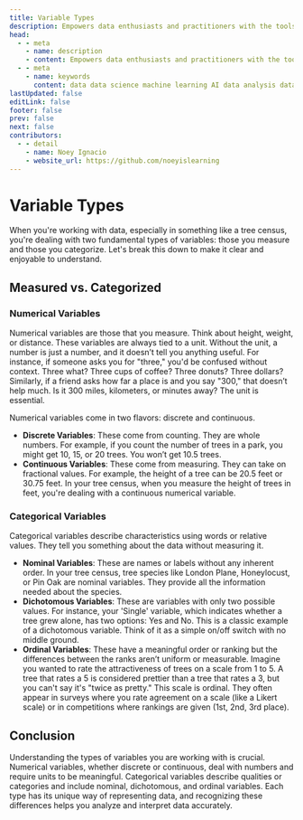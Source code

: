 ```yaml
---
title: Variable Types
description: Empowers data enthusiasts and practitioners with the tools and knowledge to unlock the potential of data.
head:
  - - meta
    - name: description
    - content: Empowers data enthusiasts and practitioners with the tools and knowledge to unlock the potential of data.
  - - meta
    - name: keywords
      content: data data science machine learning AI data analysis data-driven data enthusiasts data practitioners
lastUpdated: false
editLink: false
footer: false
prev: false
next: false
contributors:
  - - detail
    - name: Noey Ignacio
    - website_url: https://github.com/noeyislearning
---
```


# Variable Types

When you're working with data, especially in something like a tree census, you're dealing with two fundamental types of variables: those you measure and those you categorize. Let's break this down to make it clear and enjoyable to understand.

## Measured vs. Categorized

### Numerical Variables

Numerical variables are those that you measure. Think about height, weight, or distance. These variables are always tied to a unit. Without the unit, a number is just a number, and it doesn’t tell you anything useful. For instance, if someone asks you for "three," you'd be confused without context. Three what? Three cups of coffee? Three donuts? Three dollars? Similarly, if a friend asks how far a place is and you say "300," that doesn’t help much. Is it 300 miles, kilometers, or minutes away? The unit is essential.

Numerical variables come in two flavors: discrete and continuous.

- **Discrete Variables**: These come from counting. They are whole numbers. For example, if you count the number of trees in a park, you might get 10, 15, or 20 trees. You won’t get 10.5 trees.
- **Continuous Variables**: These come from measuring. They can take on fractional values. For example, the height of a tree can be 20.5 feet or 30.75 feet. In your tree census, when you measure the height of trees in feet, you're dealing with a continuous numerical variable.

### Categorical Variables

Categorical variables describe characteristics using words or relative values. They tell you something about the data without measuring it.

- **Nominal Variables**: These are names or labels without any inherent order. In your tree census, tree species like London Plane, Honeylocust, or Pin Oak are nominal variables. They provide all the information needed about the species.
- **Dichotomous Variables**: These are variables with only two possible values. For instance, your 'Single' variable, which indicates whether a tree grew alone, has two options: Yes and No. This is a classic example of a dichotomous variable. Think of it as a simple on/off switch with no middle ground.
- **Ordinal Variables**: These have a meaningful order or ranking but the differences between the ranks aren’t uniform or measurable. Imagine you wanted to rate the attractiveness of trees on a scale from 1 to 5. A tree that rates a 5 is considered prettier than a tree that rates a 3, but you can't say it's "twice as pretty." This scale is ordinal. They often appear in surveys where you rate agreement on a scale (like a Likert scale) or in competitions where rankings are given (1st, 2nd, 3rd place).

## Conclusion

Understanding the types of variables you are working with is crucial. Numerical variables, whether discrete or continuous, deal with numbers and require units to be meaningful. Categorical variables describe qualities or categories and include nominal, dichotomous, and ordinal variables. Each type has its unique way of representing data, and recognizing these differences helps you analyze and interpret data accurately.
